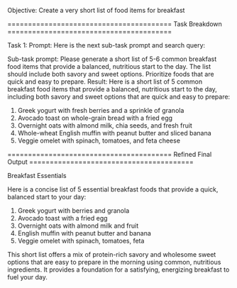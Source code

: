 Objective: Create a very short list of food items for breakfast

======================================== Task Breakdown ========================================

Task 1:
Prompt: Here is the next sub-task prompt and search query:

Sub-task prompt: Please generate a short list of 5-6 common breakfast food items that provide a balanced, nutritious start to the day. The list should include both savory and sweet options. Prioritize foods that are quick and easy to prepare.
Result: Here is a short list of 5 common breakfast food items that provide a balanced, nutritious start to the day, including both savory and sweet options that are quick and easy to prepare:

1. Greek yogurt with fresh berries and a sprinkle of granola
2. Avocado toast on whole-grain bread with a fried egg
3. Overnight oats with almond milk, chia seeds, and fresh fruit
4. Whole-wheat English muffin with peanut butter and sliced banana
5. Veggie omelet with spinach, tomatoes, and feta cheese

======================================== Refined Final Output ========================================

Breakfast Essentials

Here is a concise list of 5 essential breakfast foods that provide a quick, balanced start to your day:

1. Greek yogurt with berries and granola
2. Avocado toast with a fried egg
3. Overnight oats with almond milk and fruit 
4. English muffin with peanut butter and banana
5. Veggie omelet with spinach, tomatoes, feta

This short list offers a mix of protein-rich savory and wholesome sweet options that are easy to prepare in the morning using common, nutritious ingredients. It provides a foundation for a satisfying, energizing breakfast to fuel your day.